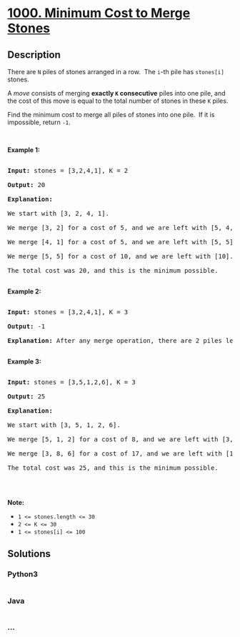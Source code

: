# [1000. Minimum Cost to Merge Stones](https://leetcode.com/problems/minimum-cost-to-merge-stones)



## Description

<p>There are <code>N</code> piles of stones arranged in a row.&nbsp; The <code>i</code>-th pile has <code>stones[i]</code> stones.</p>



<p>A <em>move</em> consists of merging <strong>exactly&nbsp;<code>K</code>&nbsp;consecutive</strong> piles into one pile, and the cost of this move is equal to the total number of stones in these <code>K</code> piles.</p>



<p>Find the minimum cost to merge all piles of stones into one pile.&nbsp; If it is impossible, return <code>-1</code>.</p>



<p>&nbsp;</p>



<div>

<p><strong>Example 1:</strong></p>



<pre>

<strong>Input: </strong>stones = <span id="example-input-1-1">[3,2,4,1]</span>, K = <span id="example-input-1-2">2</span>

<strong>Output: </strong><span id="example-output-1">20</span>

<strong>Explanation: </strong>

We start with [3, 2, 4, 1].

We merge [3, 2] for a cost of 5, and we are left with [5, 4, 1].

We merge [4, 1] for a cost of 5, and we are left with [5, 5].

We merge [5, 5] for a cost of 10, and we are left with [10].

The total cost was 20, and this is the minimum possible.

</pre>



<div>

<p><strong>Example 2:</strong></p>



<pre>

<strong>Input: </strong>stones = <span id="example-input-2-1">[3,2,4,1]</span>, K = <span id="example-input-2-2">3</span>

<strong>Output: </strong><span id="example-output-2">-1</span>

<strong>Explanation: </strong>After any merge operation, there are 2 piles left, and we can&#39;t merge anymore.  So the task is impossible.

</pre>



<div>

<p><strong>Example 3:</strong></p>



<pre>

<strong>Input: </strong>stones = <span id="example-input-3-1">[3,5,1,2,6]</span>, K = <span id="example-input-3-2">3</span>

<strong>Output: </strong><span id="example-output-3">25</span>

<strong>Explanation: </strong>

We start with [3, 5, 1, 2, 6].

We merge [5, 1, 2] for a cost of 8, and we are left with [3, 8, 6].

We merge [3, 8, 6] for a cost of 17, and we are left with [17].

The total cost was 25, and this is the minimum possible.

</pre>



<p>&nbsp;</p>



<p><strong><span>Note:</span></strong></p>



<ul>
	<li><code><span>1 &lt;= stones.length &lt;= 30</span></code></li>
	<li><code><span>2 &lt;= K &lt;= 30</span></code></li>
	<li><code><span>1 &lt;= stones[i] &lt;= 100</span></code></li>
</ul>

</div>

</div>

</div>

## Solutions

<!-- tabs:start -->

### **Python3**

```python

```

### **Java**

```java

```

### **...**

```

```

<!-- tabs:end -->
<!-- tabs:end -->
